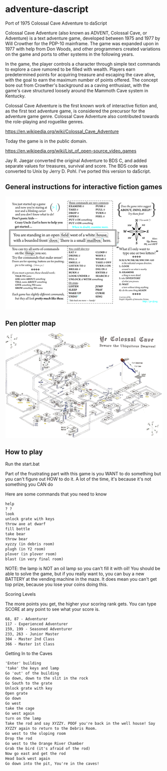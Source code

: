 # adventure-dascript
Port of 1975 Colossal Cave Adventure to daScript

Colossal Cave Adventure (also known as ADVENT, Colossal Cave, or Adventure) is a text adventure game, developed between 1975 and 1977 by Will Crowther for the PDP-10 mainframe. The game was expanded upon in 1977 with help from Don Woods, and other programmers created variations on the game and ports to other systems in the following years.

In the game, the player controls a character through simple text commands to explore a cave rumored to be filled with wealth. Players earn predetermined points for acquiring treasure and escaping the cave alive, with the goal to earn the maximum number of points offered. The concept bore out from Crowther's background as a caving enthusiast, with the game's cave structured loosely around the Mammoth Cave system in Kentucky.

Colossal Cave Adventure is the first known work of interactive fiction and, as the first text adventure game, is considered the precursor for the adventure game genre. Colossal Cave Adventure also contributed towards the role-playing and roguelike genres.

https://en.wikipedia.org/wiki/Colossal_Cave_Adventure

Today the game is in the public domain.

https://en.wikipedia.org/wiki/List_of_open-source_video_games

Jay R. Jaegar converted the original Adventure to BDS C, and added separate values for treasures, survival and score.
The BDS code was converted to Unix by Jerry D. Pohl.
I've ported this version to daScript.

## General instructions for interactive fiction games
![Instruction](play-if-card-300dpi.png)

## Pen plotter map
![Map](CaveMap.jpg)

## How to play
Run the start.bat

Part of the frustrating part with this game is you WANT to do something but you can't figure out HOW to do it. A lot of the time, it's because it's not something you CAN do

Here are some commands that you need to know

    help
    ? ?
    look
    unlock grate with keys
    throw axe at dwarf
    fill bottle
    take bear
    throw bear
    xyzzy (in debris room)
    plugh (in Y2 room)
    plover (in plover room)
    blast (in very final room)

NOTE: the lamp is NOT an oil lamp so you can't fill it with oil! You should be able to solve the game, but if you really want to, you can buy a new BATTERY at the vending machine in the maze. It does mean you can't get top prize, because you lose your coins doing this.

Scoring Levels

The more points you get, the higher your scoring rank gets. You can type SCORE at any point to see what your score is.

    68, 87 - Adventurer
    117 - Experienced Adventurer
    159, 199 - Seasoned Adventurer
    233, 263 - Junior Master
    304 - Master 2nd Class
    366 - Master 1st Class 
    
Getting In to the Caves

    'Enter' building
    'take' the keys and lamp
    Go 'out' of the building
    Go down, down to the slit in the rock
    Go South to the grate
    Unlock grate with key
    Open grate
    Go down
    Go west
    take the cage
    Go west again
    turn on the lamp
    Take the rod and say XYZZY. POOF you're back in the well house! Say XYZZY again to return to the Debris Room.
    Go west to the sloping room
    Drop the rod
    Go west to the Orange River Chamber
    Grab the bird (it's afraid of the rod)
    Now go east and get the rod
    Head back west again
    Go down into the pit, You're in the caves!
